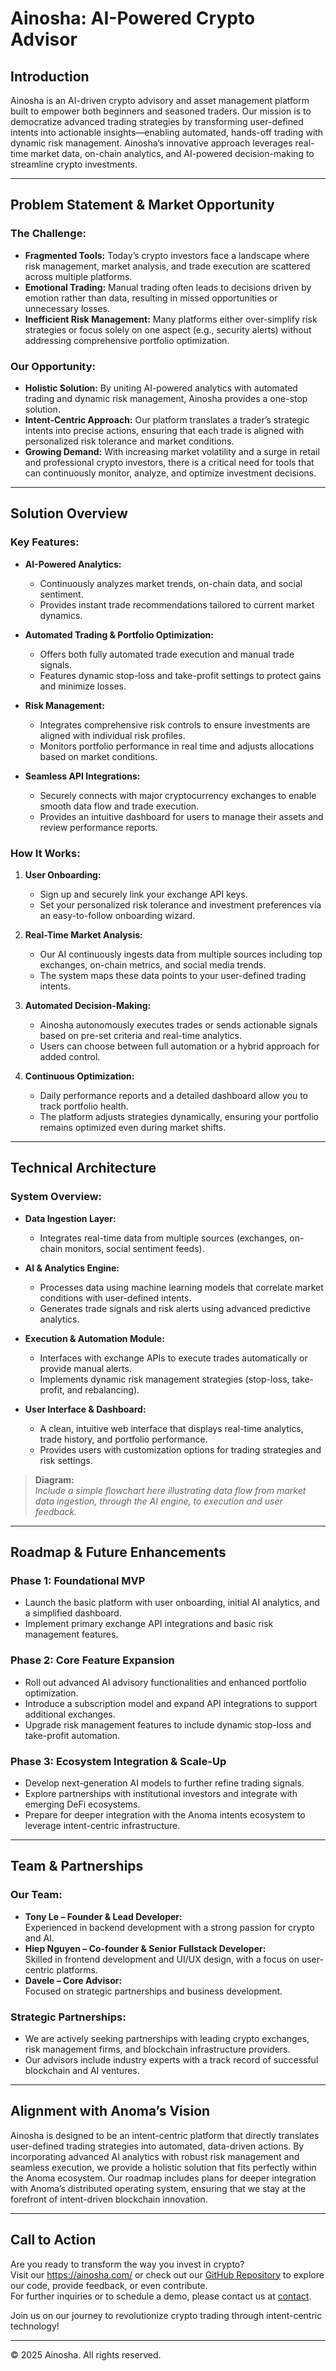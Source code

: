 # Ainosha: AI-Powered Crypto Advisor

## Introduction

Ainosha is an AI-driven crypto advisory and asset management platform built to empower both beginners and seasoned traders. Our mission is to democratize advanced trading strategies by transforming user-defined intents into actionable insights—enabling automated, hands-off trading with dynamic risk management. Ainosha’s innovative approach leverages real-time market data, on-chain analytics, and AI-powered decision-making to streamline crypto investments.

---

## Problem Statement & Market Opportunity

### The Challenge:
- **Fragmented Tools:** Today’s crypto investors face a landscape where risk management, market analysis, and trade execution are scattered across multiple platforms.
- **Emotional Trading:** Manual trading often leads to decisions driven by emotion rather than data, resulting in missed opportunities or unnecessary losses.
- **Inefficient Risk Management:** Many platforms either over-simplify risk strategies or focus solely on one aspect (e.g., security alerts) without addressing comprehensive portfolio optimization.

### Our Opportunity:
- **Holistic Solution:** By uniting AI-powered analytics with automated trading and dynamic risk management, Ainosha provides a one-stop solution.
- **Intent-Centric Approach:** Our platform translates a trader’s strategic intents into precise actions, ensuring that each trade is aligned with personalized risk tolerance and market conditions.
- **Growing Demand:** With increasing market volatility and a surge in retail and professional crypto investors, there is a critical need for tools that can continuously monitor, analyze, and optimize investment decisions.

---

## Solution Overview

### Key Features:
- **AI-Powered Analytics:**
    - Continuously analyzes market trends, on-chain data, and social sentiment.
    - Provides instant trade recommendations tailored to current market dynamics.

- **Automated Trading & Portfolio Optimization:**
    - Offers both fully automated trade execution and manual trade signals.
    - Features dynamic stop-loss and take-profit settings to protect gains and minimize losses.

- **Risk Management:**
    - Integrates comprehensive risk controls to ensure investments are aligned with individual risk profiles.
    - Monitors portfolio performance in real time and adjusts allocations based on market conditions.

- **Seamless API Integrations:**
    - Securely connects with major cryptocurrency exchanges to enable smooth data flow and trade execution.
    - Provides an intuitive dashboard for users to manage their assets and review performance reports.

### How It Works:
1. **User Onboarding:**
    - Sign up and securely link your exchange API keys.
    - Set your personalized risk tolerance and investment preferences via an easy-to-follow onboarding wizard.

2. **Real-Time Market Analysis:**
    - Our AI continuously ingests data from multiple sources including top exchanges, on-chain metrics, and social media trends.
    - The system maps these data points to your user-defined trading intents.

3. **Automated Decision-Making:**
    - Ainosha autonomously executes trades or sends actionable signals based on pre-set criteria and real-time analytics.
    - Users can choose between full automation or a hybrid approach for added control.

4. **Continuous Optimization:**
    - Daily performance reports and a detailed dashboard allow you to track portfolio health.
    - The platform adjusts strategies dynamically, ensuring your portfolio remains optimized even during market shifts.

---

## Technical Architecture

### System Overview:
- **Data Ingestion Layer:**
    - Integrates real-time data from multiple sources (exchanges, on-chain monitors, social sentiment feeds).

- **AI & Analytics Engine:**
    - Processes data using machine learning models that correlate market conditions with user-defined intents.
    - Generates trade signals and risk alerts using advanced predictive analytics.

- **Execution & Automation Module:**
    - Interfaces with exchange APIs to execute trades automatically or provide manual alerts.
    - Implements dynamic risk management strategies (stop-loss, take-profit, and rebalancing).

- **User Interface & Dashboard:**
    - A clean, intuitive web interface that displays real-time analytics, trade history, and portfolio performance.
    - Provides users with customization options for trading strategies and risk settings.

> **Diagram:**  
> *Include a simple flowchart here illustrating data flow from market data ingestion, through the AI engine, to execution and user feedback.*

---

## Roadmap & Future Enhancements

### Phase 1: Foundational MVP
- Launch the basic platform with user onboarding, initial AI analytics, and a simplified dashboard.
- Implement primary exchange API integrations and basic risk management features.

### Phase 2: Core Feature Expansion
- Roll out advanced AI advisory functionalities and enhanced portfolio optimization.
- Introduce a subscription model and expand API integrations to support additional exchanges.
- Upgrade risk management features to include dynamic stop-loss and take-profit automation.

### Phase 3: Ecosystem Integration & Scale-Up
- Develop next-generation AI models to further refine trading signals.
- Explore partnerships with institutional investors and integrate with emerging DeFi ecosystems.
- Prepare for deeper integration with the Anoma intents ecosystem to leverage intent-centric infrastructure.

---

## Team & Partnerships

### Our Team:
- **Tony Le – Founder & Lead Developer:**  
  Experienced in backend development with a strong passion for crypto and AI.
- **Hiep Nguyen – Co-founder & Senior Fullstack Developer:**  
  Skilled in frontend development and UI/UX design, with a focus on user-centric platforms.
- **Davele – Core Advisor:**  
  Focused on strategic partnerships and business development.

### Strategic Partnerships:
- We are actively seeking partnerships with leading crypto exchanges, risk management firms, and blockchain infrastructure providers.
- Our advisors include industry experts with a track record of successful blockchain and AI ventures.

---

## Alignment with Anoma’s Vision

Ainosha is designed to be an intent-centric platform that directly translates user-defined trading strategies into automated, data-driven actions. By incorporating advanced AI analytics with robust risk management and seamless execution, we provide a holistic solution that fits perfectly within the Anoma ecosystem. Our roadmap includes plans for deeper integration with Anoma’s distributed operating system, ensuring that we stay at the forefront of intent-driven blockchain innovation.

---

## Call to Action

Are you ready to transform the way you invest in crypto?  
Visit our https://ainosha.com/ or check out our [GitHub Repository](#https://github.com/ainosha-ai/ainosha-companion-platform) to explore our code, provide feedback, or even contribute.  
For further inquiries or to schedule a demo, please contact us at [contact](mailto:ainoshaai@gmail.com).

Join us on our journey to revolutionize crypto trading through intent-centric technology!

---

© 2025 Ainosha. All rights reserved.
